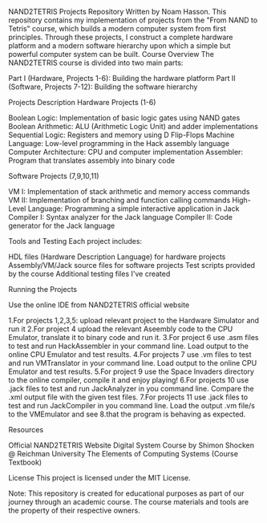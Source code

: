 NAND2TETRIS Projects Repository Written by Noam Hasson.
This repository contains my implementation of projects from the "From NAND to Tetris" course, which builds a modern computer system from first principles. Through these projects, I construct a complete hardware platform and a modern software hierarchy upon which a simple but powerful computer system can be built. Course Overview The NAND2TETRIS course is divided into two main parts:

Part I (Hardware, Projects 1-6): Building the hardware platform Part II (Software, Projects 7-12): Building the software hierarchy

Projects Description Hardware Projects (1-6)

Boolean Logic: Implementation of basic logic gates using NAND gates Boolean Arithmetic: ALU (Arithmetic Logic Unit) and adder implementations Sequential Logic: Registers and memory using D Flip-Flops Machine Language: Low-level programming in the Hack assembly language Computer Architecture: CPU and computer implementation Assembler: Program that translates assembly into binary code

Software Projects (7,9,10,11)

VM I: Implementation of stack arithmetic and memory access commands VM II: Implementation of branching and function calling commands High-Level Language: Programming a simple interactive application in Jack Compiler I: Syntax analyzer for the Jack language Compiler II: Code generator for the Jack language

Tools and Testing Each project includes:

HDL files (Hardware Description Language) for hardware projects Assembly/VM/Jack source files for software projects Test scripts provided by the course Additional testing files I've created

Running the Projects

Use the online IDE from NAND2TETRIS official website

1.For projects 1,2,3,5: upload relevant project to the Hardware Simulator and run it
2.For project 4 upload the relevant Aseembly code to the CPU Emulator, translate it to binary code and run it.
3.For project 6 use .asm files to test and run HackAssembler in your command line. Load output to the online CPU Emulator and test results.
4.For projects 7 use .vm files to test and run VMTranslator in your command line. Load output to the online CPU Emulator and test results.
5.For project 9 use the Space Invaders directory to the online compiler, compile it and enjoy playing!
6.For projects 10 use .jack files to test and run JackAnalyzer in you command line. Compare the .xml output file with the given test files.
7.For projects 11 use .jack files to test and run JackCompiler in you command line. Load the output .vm file/s to the VMEmulator and see 8.that the program is behaving as expected.

Resources

Official NAND2TETRIS Website Digital System Course by Shimon Shocken @ Reichman University The Elements of Computing Systems (Course Textbook)

License This project is licensed under the MIT License.

Note: This repository is created for educational purposes as part of our journey through an academic course. The course materials and tools are the property of their respective owners.
